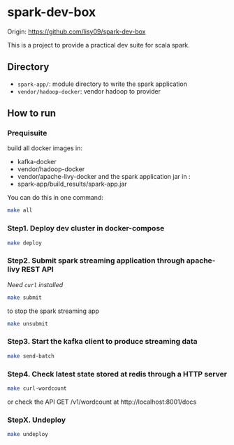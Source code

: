 # spark-dev-box

Origin: https://github.com/lisy09/spark-dev-box

This is a project to provide a practical dev suite for scala spark.

## Directory

- `spark-app/`: module directory to write the spark application
- `vendor/hadoop-docker`: vendor hadoop to provider 

## How to run

### Prequisuite

build all docker images in:
- kafka-docker
- vendor/hadoop-docker
- vendor/apache-livy-docker
and the spark application jar in :
- spark-app/build_results/spark-app.jar

You can do this in one command:
```bash
make all
```

### Step1. Deploy dev cluster in docker-compose

```bash
make deploy
```

### Step2. Submit spark streaming application through apache-livy REST API

*Need `curl` installed*

```bash
make submit
```

to stop the spark streaming app

```bash
make unsubmit
```

### Step3. Start the kafka client to produce streaming data

```bash
make send-batch
```

### Step4. Check latest state stored at redis through a HTTP server

```bash
make curl-wordcount
```

or check the API GET /v1/wordcount at http://localhost:8001/docs

### StepX. Undeploy

```bash
make undeploy
```